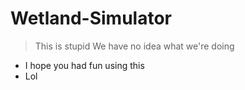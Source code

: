 # Wetland-Simulator
> This is stupid
> We have no idea what we're doing
- I hope you had fun using this
- Lol
